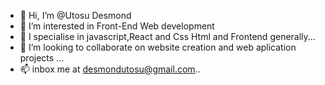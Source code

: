 - 👋 Hi, I’m @Utosu Desmond
- 👀 I’m interested in Front-End Web development
- 🌱 I specialise in javascript,React and Css Html and Frontend generally...
- 💞️ I’m looking to collaborate on website creation and web aplication projects ...
- 📫 inbox me at desmondutosu@gmail.com..

<!---
Utosu/Utosu is a ✨ special ✨ repository because its `README.md` (this file) appears on your GitHub profile.
You can click the Preview link to take a look at your changes.
--->
